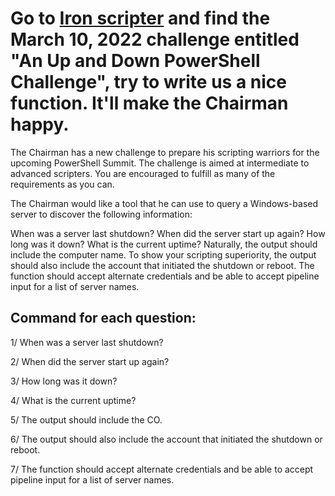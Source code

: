 # Go to **[Iron scripter](https://ironscripter.us/)**  and find the March 10, 2022 challenge entitled **"An Up and Down PowerShell Challenge"**, try to write us a nice function. It'll make the Chairman happy.

The Chairman has a new challenge to prepare his scripting warriors for the upcoming PowerShell Summit. The challenge is aimed at intermediate to advanced scripters. You are encouraged to fulfill as many of the requirements as you can.

The Chairman would like a tool that he can use to query a Windows-based server to discover the following information:

When was a server last shutdown?
When did the server start up again?
How long was it down?
What is the current uptime?
Naturally, the output should include the computer name. To show your scripting superiority, the output should also include the account that initiated the shutdown or reboot. The function should accept alternate credentials and be able to accept pipeline input for a list of server names.


## Command for each question:
1/ When was a server last shutdown?

2/ When did the server start up again?

3/ How long was it down?

4/ What is the current uptime?

5/ The output should include the CO.

6/ The output should also include the account that initiated the shutdown or reboot.

7/ The function should accept alternate credentials and be able to accept pipeline input for a list of server names.
